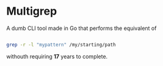 # Multigrep

A dumb CLI tool made in Go that performs the equivalent of 

```sh

grep -r -l "mypattern" /my/starting/path

```

withouth requiring **17** years to complete.
